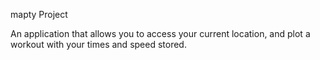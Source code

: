mapty Project

An application that allows you to access your current location, and plot a workout with your times and speed stored.
